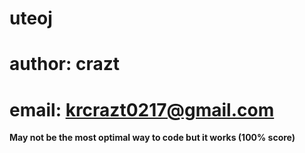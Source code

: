 # uteoj
# author: crazt
# email: krcrazt0217@gmail.com
__May not be the most optimal way to code but it works (100% score)__

